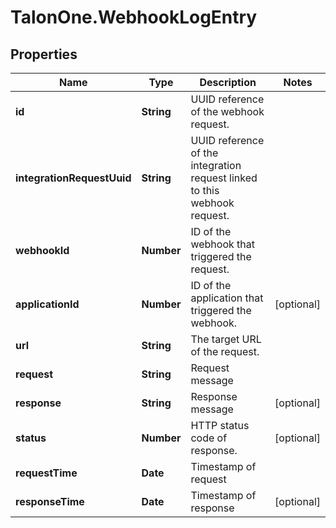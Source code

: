 # TalonOne.WebhookLogEntry

## Properties

Name | Type | Description | Notes
------------ | ------------- | ------------- | -------------
**id** | **String** | UUID reference of the webhook request. | 
**integrationRequestUuid** | **String** | UUID reference of the integration request linked to this webhook request. | 
**webhookId** | **Number** | ID of the webhook that triggered the request. | 
**applicationId** | **Number** | ID of the application that triggered the webhook. | [optional] 
**url** | **String** | The target URL of the request. | 
**request** | **String** | Request message | 
**response** | **String** | Response message | [optional] 
**status** | **Number** | HTTP status code of response. | [optional] 
**requestTime** | **Date** | Timestamp of request | 
**responseTime** | **Date** | Timestamp of response | [optional] 


